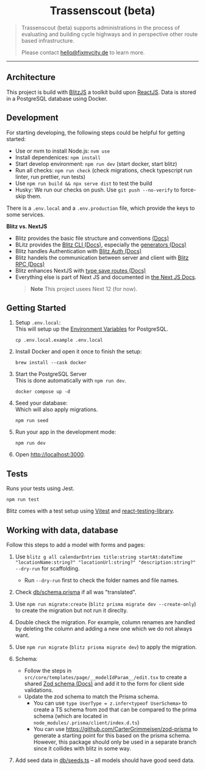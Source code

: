 <div align="center"><br><br>
  <h1 align="center">Trassenscout (beta)</h1>
</div>

> Trassenscout (beta) supports administrations in the process of evaluating and building cycle highways and in perspective other route based infrastructure.
>
> Please contact hello@fixmycity.de to learn more.

---

## Architecture

This project is build with [BlitzJS](https://blitzjs.com/) a toolkit build upon [ReactJS](https://reactjs.org/). Data is stored in a PostgreSQL database using Docker.

## Development

For starting developing, the following steps could be helpful for getting started:

- Use or nvm to install Node.js: `nvm use`
- Install dependenices: `npm install`
- Start develop environment: `npm run dev` (start docker, start blitz)
- Run all checks: `npm run check` (check migrations, check typescript run linter, run prettier, run tests)
- Use `npm run build && npx serve dist` to test the build
- Husky: We run our checks on push. Use `git push --no-verify` to force-skip them.

There is a `.env.local` and a `.env.production` file, which provide the keys to some services.

**Blitz vs. NextJS**

- Blitz provides the basic file structure and conventions [(Docs)](https://blitzjs.com/docs/file-structure)
- BLitz provides the [Blitz CLI (Docs)](https://blitzjs.com/docs/cli-overview), especially the [generators (Docs)](https://blitzjs.com/docs/cli-generate)
- Blitz handles Authentication with [Blitz Auth (Docs)](https://blitzjs.com/docs/auth)
- Blitz handels the communication between server and client with [Blitz RPC (Docs)](https://blitzjs.com/docs/rpc-overview)
- Blitz enhances NextJS with [type save routes (Docs)](https://blitzjs.com/docs/cli-routes)
- Everything else is part of Next JS and documented in [the Next JS Docs](https://nextjs.org/docs/getting-started).
  > **Note** This project usees Next 12 (for now).

## Getting Started

1. Setup `.env.local`:<br />
    This will setup up the [Environment Variables](#environment-variables) for PostgreSQL.
    ```
    cp .env.local.example .env.local
    ```

1. Install Docker and open it once to finish the setup:
    ```
    brew install --cask docker
    ```

1. Start the PostgreSQL Server<br />
    This is done automatically with `npm run dev`.
    ```
    docker compose up -d
    ```

1. Seed your database:<br />
    Which will also apply migrations.
    ```
    npm run seed
    ```

1. Run your app in the development mode:
    ```
    npm run dev
    ```

1. Open [http://localhost:3000](http://localhost:3000).


## Tests

Runs your tests using Jest.

```
npm run test
```

Blitz comes with a test setup using [Vitest](https://vitest.dev/) and [react-testing-library](https://testing-library.com/).

## Working with data, database

Follow this steps to add a model with forms and pages:

1. Use `blitz g all calendarEntries title:string startAt:dateTime "locationName:string?" "locationUrl:string?" "description:string?" --dry-run` for scaffolding.
   - Run `--dry-run` first to check the folder names and file names.

1. Check [db/schema.prisma](./db/schema.prisma) if all was "translated".

1. Use `npm run migrate:create` (`blitz prisma migrate dev --create-only`) to create the migration but not run it direclty.

1. Double check the migration. For example, column renames are handled by deleting the column and adding a new one which we do not always want.

1. Use `npm run migrate` (`blitz prisma migrate dev`) to apply the migration.

1. Schema:
   - Follow the steps in `src/core/templates/page/__modelIdParam__/edit.tsx` to create a shared [Zod schema (Docs)](https://zod.dev/) and add it to the form for client side validations.
   - Update the zod schema to match the Prisma schema.
     - You can use `type UserType = z.infer<typeof UserSchema>` to create a TS schema from zod that can be compared to the prima schema (which are located in `node_modules/.prisma/client/index.d.ts`)
     - You can use https://github.com/CarterGrimmeisen/zod-prisma to generate a starting point for this based on the prisma schema. However, this package should only be used in a separate branch since it collides with blitz in some way.

1. Add seed data in [db/seeds.ts](./db/seeds.ts) – all models should have good seed data.
